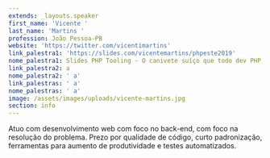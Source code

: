 ```yaml
---
extends: _layouts.speaker
first_name: 'Vicente '
last_name: 'Martins '
profession: João Pessoa-PB
website: 'https://twitter.com/vicentimartins'
link_palestra1: 'https://slides.com/vicentemartins/phpeste2019'
nome_palestra1: Slides PHP Tooling - O canivete suíço que todo dev PHP deveria conhecer
link_palestra2: a
nome_palestra2: ' a'
link_palestras: ' a'
nome_palestras: ' a'
image: /assets/images/uploads/vicente-martins.jpg
section: info
---
```

Atuo com desenvolvimento web com foco no back-end, com foco na resolução do problema. Prezo por qualidade de código, curto padronização, ferramentas para aumento de produtividade e testes automatizados.
